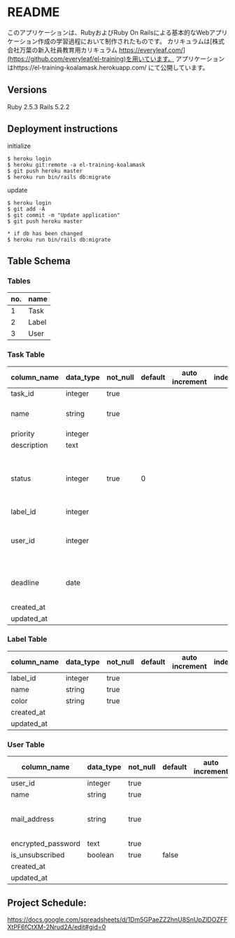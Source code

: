 # README
このアプリケーションは、RubyおよびRuby On Railsによる基本的なWebアプリケーション作成の学習過程において制作されたものです。
カリキュラムは[株式会社万葉の新入社員教育用カリキュラム https://everyleaf.com/](https://github.com/everyleaf/el-training)を用いています。
アプリケーションはhttps://el-training-koalamask.herokuapp.com/ にて公開しています。

## Versions
Ruby 2.5.3
Rails 5.2.2

## Deployment instructions
initialize
```
$ heroku login
$ heroku git:remote -a el-training-koalamask
$ git push heroku master
$ heroku run bin/rails db:migrate
```

update
```
$ heroku login
$ git add -A
$ git commit -m "Update application"
$ git push heroku master

* if db has been changed
$ heroku run bin/rails db:migrate
```

## Table Schema

### Tables
| no. | name  |
| --- | ----- |
| 1   | Task  |
| 2   | Label |
| 3   | User  |


### Task Table
| column_name | data_type | not_null | default | auto increment | index | comments                                       |
| ----------- | --------- | -------- | ------- | -------------- | ----- | ---------------------------------------------- |
| task_id     | integer   | true     |         |                |       |                                                |
| name        | string    | true     |         |                |       | [validation] until 30 characters               |
| priority    | integer   |          |         |                |       |                                                |
| description | text      |          |         |                |       |                                                |
| status      | integer   | true     | 0       |                |       | [use enum] 0: not yet, 1: in progress, 2: done |
| label_id    | integer   |          |         |                |       |                                                |
| user_id     | integer   |          |         |                |       | will be not_null after login function added    |
| deadline    | date      |          |         |                |       | [validation] should be today or later          |
| created_at  |           |          |         |                |       |                                                |
| updated_at  |           |          |         |                |       |                                                |


### Label Table
| column_name | data_type | not_null | default | auto increment | index | comments |
| ----------- | --------- | -------- | ------- | -------------- | ----- | -------- |
| label_id    | integer   | true     |         |                |       |          |
| name        | string    | true     |         |                |       |          |
| color       | string    | true     |         |                |       |          |
| created_at  |           |          |         |                |       |          |
| updated_at  |           |          |         |                |       |          |


### User Table
| column_name        | data_type | not_null | default | auto increment | comments                                | index |
| ------------------ | --------- | -------- | ------- | -------------- | --------------------------------------- | ----- |
| user_id            | integer   | true     |         |                |                                         |       |
| name               | string    | true     |         |                |                                         |       |
| mail_address       | string    | true     |         |                | [validation] should be based on RFC2822 |       |
| encrypted_password | text      | true     |         |                |                                         |       |
| is_unsubscribed    | boolean   | true     | false   |                |                                         |       |
| created_at         |           |          |         |                |                                         |       |
| updated_at         |           |          |         |                |                                         |       |


## Project Schedule:
https://docs.google.com/spreadsheets/d/1Dm5GPaeZZ2hnU8SnUpZlDOZFFXtPF6fCtXM-2Nrud2A/edit#gid=0

